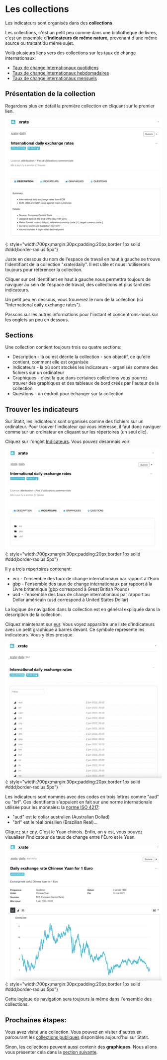 # Les collections

Les indicateurs sont organisés dans des **collections**.

Les collections, c'est un petit peu comme dans une bibliothèque de livres, c'est un ensemble d'**indicateurs de même nature**, provenant d'une même source ou traitant du même sujet.

Voilà plusieurs liens vers des collections sur les taux de change internationaux:

- [Taux de change internationaux quotidiens](https://www.gostatit.com/xrate/daily)
- [Taux de change internationaux hebdomadaires](https://www.gostatit.com/xrate/weekly)
- [Taux de change internationaux mensuels](https://www.gostatit.com/xrate/monthly)

## Présentation de la collection

Regardons plus en détail la première collection en cliquant sur le premier lien.

![Collection](/img/user-fr_gs_org_1.png){: style="width:700px;margin:30px;padding:20px;border:1px solid #ddd;border-radius:5px"}

Juste en dessous du nom de l'espace de travail en haut à gauche se trouve l'identifiant de la collection "xrate/daily". Il est utile et nous l'utiliserons toujours pour référencer la collection.

Cliquer sur cet identifiant en haut à gauche nous permettra toujours de naviguer au sein de l'espace de travail, des collections et plus tard des indicateurs.

Un petit peu en dessous, vous trouverez le nom de la collection (ici "International daily exchange rates").

Passons sur les autres informations pour l'instant et concentrons-nous sur les onglets un peu en dessous.

## Sections

Une collection contient toujours trois ou quatre sections:

- Description - là où est décrite la collection - son objectif, ce qu'elle contient, comment elle est organisée
- Indicateurs - là où sont stockés les indicateurs - organisés comme des fichiers sur un ordinateur
- Graphiques - c'est là que dans certaines collections vous pourrez trouver des graphiques et des tableaux de bord créés par l'auteur de la collection
- Questions - un endroit pour échanger sur la collection


## Trouver les indicateurs

Sur Statit, les indicateurs sont organisés comme des fichiers sur un ordinateur. Pour trouver l'indicateur qui vous intéresse, il faut donc naviguer comme sur un ordinateur en cliquant sur les répertoires (un seul clic).

Cliquez sur l'onglet [Indicateurs](https://www.gostatit.com/xrate/daily?tab=metrics). Vous pouvez désormais voir:

![xrate/daily](/img/user-fr_gs_metrics_0.png){: style="width:700px;margin:30px;padding:20px;border:1px solid #ddd;border-radius:5px"}

Il y a trois répertoires contenant:

- eur - l'ensemble des taux de change internationaux par rapport à l'Euro
- gbp - l'ensemble des taux de change internationaux par rapport à la Livre britannique (gbp correspond à Great British Pound)
- usd - l'ensemble des taux de change internationaux par rapport au Dollar américain (usd correspond à United States Dollar)

La logique de navigation dans la collection est en général expliquée dans la description de la collection.

Cliquez maintenant sur [eur](https://www.gostatit.com/xrate/daily/eur). Vous voyez apparaître une liste d'indicateurs avec un petit graphique à barres devant. Ce symbole représente les indicateurs. Vous y êtes presque.

![xrate/daily/eur](/img/user-fr_gs_metrics_1.png){: style="width:700px;margin:30px;padding:20px;border:1px solid #ddd;border-radius:5px"}

Les indicateurs sont nommés avec des codes en trois lettres comme "aud" ou "brl". Ces identifiants s'appuient en fait sur une norme internationale utilisée pour les monnaies: la [norme ISO 4217](https://fr.wikipedia.org/wiki/ISO_4217):

- "aud" est le dollar australien (Australian Dollad)
- "brl" est le réal brésilien (Brazilian Real)...

Cliquez sur [cny](https://www.gostatit.com/xrate/daily/eur/cny). C'est le Yuan chinois. Enfin, on y est, vous pouvez visualiser l'indicateur de taux de change entre l'Euro et le Yuan.

![xrate/daily](/img/user-fr_gs_metrics_2.png){: style="width:700px;margin:30px;padding:20px;border:1px solid #ddd;border-radius:5px"}

Cette logique de navigation sera toujours la même dans l'ensemble des collections.

## Prochaines étapes:

Vous avez visité une collection. Vous pouvez en visiter d'autres en parcourant les [collections publiques](https://gostatit.com/public) disponibles aujourd'hui sur Statit.

Sinon, les collections peuvent aussi contenir des **graphiques**. Nous allons vous présenter cela dans la [section suivante](/gs/charts).
